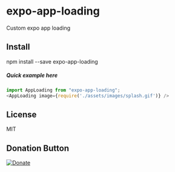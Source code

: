 # expo-app-loading
Custom expo app loading

## Install
npm install --save expo-app-loading


##### Quick example here
```javascript
import AppLoading from "expo-app-loading";
<AppLoading image={require('./assets/images/splash.gif')} />
```

## License
MIT

## Donation Button

[![Donate](https://img.shields.io/badge/Donate-PayPal-green.svg)](https://www.paypal.com/cgi-bin/webscr?cmd=_s-xclick&hosted_button_id=YYZQ6ZRZ3EW5C)
